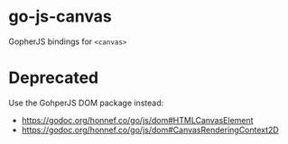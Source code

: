 # go-js-canvas

GopherJS bindings for `<canvas>`

# Deprecated

Use the GohperJS DOM package instead:

* https://godoc.org/honnef.co/go/js/dom#HTMLCanvasElement
* https://godoc.org/honnef.co/go/js/dom#CanvasRenderingContext2D
